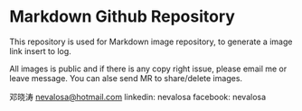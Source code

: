 # Markdown Github Repository

This repository is used for Markdown image repository, to generate a image link insert to log.

All images is public and if there is any copy right issue, please email me or leave message. You can alse send MR to share/delete images.


邓晓涛 nevalosa@hotmail.com
linkedin: nevalosa
facebook: nevalosa